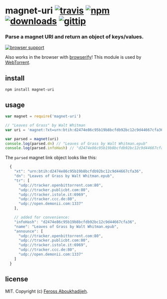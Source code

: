 # magnet-uri [![travis](https://img.shields.io/travis/feross/magnet-uri.svg)](https://travis-ci.org/feross/magnet-uri) [![npm](https://img.shields.io/npm/v/magnet-uri.svg)](https://npmjs.org/package/magnet-uri) [![downloads](https://img.shields.io/npm/dm/magnet-uri.svg)](https://npmjs.org/package/magnet-uri) [![gittip](https://img.shields.io/gittip/feross.svg)](https://www.gittip.com/feross/)

### Parse a magnet URI and return an object of keys/values.

[![browser support](https://ci.testling.com/feross/magnet-uri.png)](https://ci.testling.com/feross/magnet-uri)

Also works in the browser with [browserify](http://browserify.org/)! This module is used by [WebTorrent](http://webtorrent.io).

## install

```
npm install magnet-uri
```

## usage

```js
var magnet = require('magnet-uri')

// "Leaves of Grass" by Walt Whitman
var uri = 'magnet:?xt=urn:btih:d2474e86c95b19b8bcfdb92bc12c9d44667cfa36&dn=Leaves+of+Grass+by+Walt+Whitman.epub&tr=udp%3A%2F%2Ftracker.openbittorrent.com%3A80&tr=udp%3A%2F%2Ftracker.publicbt.com%3A80&tr=udp%3A%2F%2Ftracker.istole.it%3A6969&tr=udp%3A%2F%2Ftracker.ccc.de%3A80&tr=udp%3A%2F%2Fopen.demonii.com%3A1337'

var parsed = magnet(uri)
console.log(parsed.dn) // "Leaves of Grass by Walt Whitman.epub"
console.log(parsed.infoHash) // "d2474e86c95b19b8bcfdb92bc12c9d44667cfa36"

```

The `parsed` magnet link object looks like this:

```js
  {
    "xt": "urn:btih:d2474e86c95b19b8bcfdb92bc12c9d44667cfa36",
    "dn": "Leaves of Grass by Walt Whitman.epub",
    "tr": [
      "udp://tracker.openbittorrent.com:80",
      "udp://tracker.publicbt.com:80",
      "udp://tracker.istole.it:6969",
      "udp://tracker.ccc.de:80",
      "udp://open.demonii.com:1337"
    ],

    // added for convenience:
    "infoHash": "d2474e86c95b19b8bcfdb92bc12c9d44667cfa36",
    "name": "Leaves of Grass by Walt Whitman.epub",
    "announce": [
      "udp://tracker.openbittorrent.com:80",
      "udp://tracker.publicbt.com:80",
      "udp://tracker.istole.it:6969",
      "udp://tracker.ccc.de:80",
      "udp://open.demonii.com:1337"
    ]
  }
```

## license

MIT. Copyright (c) [Feross Aboukhadijeh](http://feross.org).
